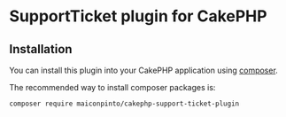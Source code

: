 # SupportTicket plugin for CakePHP

## Installation

You can install this plugin into your CakePHP application using [composer](http://getcomposer.org).

The recommended way to install composer packages is:

```
composer require maiconpinto/cakephp-support-ticket-plugin
```
